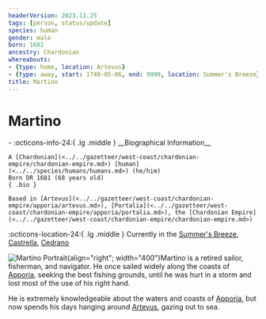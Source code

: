 ```yaml
---
headerVersion: 2023.11.25
tags: [person, status/update]
species: human
gender: male
born: 1681
ancestry: Chardonian
whereabouts:
- {type: home, location: Artevus}
- {type: away, start: 1749-05-06, end: 9999, location: Summer's Breeze}
title: Martino
---
```

# Martino
<div class="grid cards ext-narrow-margin ext-one-column" markdown>
- :octicons-info-24:{ .lg .middle } __Biographical Information__

    A [Chardonian](<../../gazetteer/west-coast/chardonian-empire/chardonian-empire.md>) [human](<../../species/humans/humans.md>) (he/him)  
    Born DR 1681 (68 years old)  
    { .bio }

    Based in [Artevus](<../../gazetteer/west-coast/chardonian-empire/apporia/artevus.md>), [Portalia](<../../gazetteer/west-coast/chardonian-empire/apporia/portalia.md>), the [Chardonian Empire](<../../gazetteer/west-coast/chardonian-empire/chardonian-empire.md>)
</div>

:octicons-location-24:{ .lg .middle } Currently in the [Summer's Breeze](<../../things/ships/summer-s-breeze.md>), [Castrella](<../../gazetteer/west-coast/chardonian-empire/apporia/castrella.md>), [Cedrano](<../../gazetteer/west-coast/chardonian-empire/apporia/cedrano.md>)


![Martino Portrait](../../assets/martino-portrait.png){align="right"; width="400"}Martino is a retired sailor, fisherman, and navigator. He once sailed widely along the coasts of [Apporia](<../../gazetteer/west-coast/chardonian-empire/apporia/apporia.md>), seeking the best fishing grounds, until he was hurt in a storm and lost most of the use of his right hand. 

He is extremely knowledgeable about the waters and coasts of [Apporia](<../../gazetteer/west-coast/chardonian-empire/apporia/apporia.md>), but now spends his days hanging around [Artevus](<../../gazetteer/west-coast/chardonian-empire/apporia/artevus.md>), gazing out to sea. 

